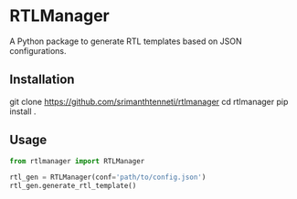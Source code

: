 # RTLManager

A Python package to generate RTL templates based on JSON configurations.

## Installation 
git clone https://github.com/srimanthtenneti/rtlmanager
cd rtlmanager
pip install .

## Usage

```python
from rtlmanager import RTLManager

rtl_gen = RTLManager(conf='path/to/config.json')
rtl_gen.generate_rtl_template()
